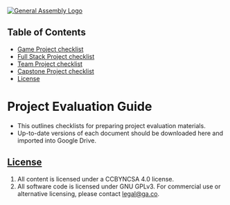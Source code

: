 [![General Assembly Logo](https://camo.githubusercontent.com/1a91b05b8f4d44b5bbfb83abac2b0996d8e26c92/687474703a2f2f692e696d6775722e636f6d2f6b6538555354712e706e67)](https://generalassemb.ly/education/web-development-immersive)


## Table of Contents

- [Game Project checklist](./game-project/game-project.md)
- [Full Stack Project checklist](./full-stack-project.md)
- [Team Project checklist](./team-project.md)
- [Capstone Project checklist](./game-project.md)
- [License](#license)

# Project Evaluation Guide

- This outlines checklists for preparing project evaluation materials.
- Up-to-date versions of each document should be downloaded here and imported into Google Drive.

## [License](LICENSE)

1.  All content is licensed under a CC­BY­NC­SA 4.0 license.
1.  All software code is licensed under GNU GPLv3. For commercial use or
    alternative licensing, please contact legal@ga.co.

